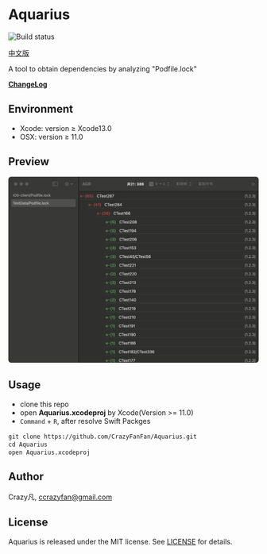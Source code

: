 # Aquarius

![Build status](https://github.com/CrazyFanFan/Aquarius/actions/workflows/xcodebuild.yml/badge.svg)

[中文版](https://github.com/CrazyFanFan/Aquarius/blob/master/README_CN.md)

A tool to obtain dependencies by analyzing "Podfile.lock"

**[ChangeLog](./ChangeLog/change_log.md)**

## Environment

- Xcode: version ≥ Xcode13.0
- OSX: version ≥ 11.0

## Preview
![Image](./Screenshots/s_1.jpg)

## Usage
- clone this repo
- open **Aquarius.xcodeproj** by Xcode(Version >= 11.0)
- `Command` + `R`, after resolve  Swift Packges

```shell
git clone https://github.com/CrazyFanFan/Aquarius.git
cd Aquarius
open Aquarius.xcodeproj
```

## Author
Crazy凡, [ccrazyfan@gmail.com](mailto:ccrazyfan@gmail.com)

## License
Aquarius is released under the MIT license. See [LICENSE](https://github.com/CrazyFanFan/Aquarius/blob/master/LICENSE) for details.

